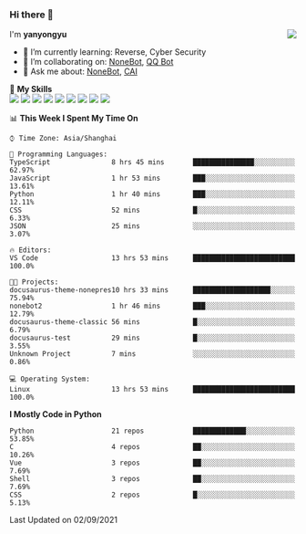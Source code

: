 ### Hi there 👋

<a href="#">
  <img align="right" src="https://github-readme-stats.vercel.app/api?username=yanyongyu&count_private=true&show_icons=true&bg_color=15,f2f7fd,E0EAFC" />
</a>

I'm **yanyongyu**

- 🌱 I’m currently learning: Reverse, Cyber Security
- 👯 I’m collaborating on: [NoneBot](https://github.com/nonebot), [QQ Bot](https://github.com/Mrs4s/go-cqhttp)
- 💬 Ask me about: [NoneBot](https://github.com/nonebot), [CAI](https://github.com/cscs181/CAI)

🌟 **My Skills**  
![](https://img.shields.io/badge/-Python-3e74a2?style=flat-square&logo=Python&logoColor=fff)
![](https://img.shields.io/badge/-Node.js-339933?style=flat-square&logo=Node.js&logoColor=fff)
![](https://img.shields.io/badge/-Vue-4fc08d?style=flat-square&logo=Vue.js&logoColor=fff)
![](https://img.shields.io/badge/-React-2d98ce?style=flat-square&logo=React&logoColor=fff)
![](https://img.shields.io/badge/-Docker-2496ED?style=flat-square&logo=Docker&logoColor=fff)
![](https://img.shields.io/badge/-Linux-000000?style=flat-square&logo=Linux&logoColor=fff)
![](https://img.shields.io/badge/-MySQL-4479A1?style=flat-square&logo=MySQL&logoColor=fff)
![](https://img.shields.io/badge/-Redis-DC382D?style=flat-square&logo=Redis&logoColor=fff)
![](https://img.shields.io/badge/-MongoDB-47A248?style=flat-square&logo=MongoDB&logoColor=fff)

<!--START_SECTION:waka-->
📊 **This Week I Spent My Time On** 

```text
⌚︎ Time Zone: Asia/Shanghai

💬 Programming Languages: 
TypeScript               8 hrs 45 mins       ███████████████░░░░░░░░░░   62.97% 
JavaScript               1 hr 53 mins        ███░░░░░░░░░░░░░░░░░░░░░░   13.61% 
Python                   1 hr 40 mins        ███░░░░░░░░░░░░░░░░░░░░░░   12.11% 
CSS                      52 mins             █░░░░░░░░░░░░░░░░░░░░░░░░   6.33% 
JSON                     25 mins             ░░░░░░░░░░░░░░░░░░░░░░░░░   3.07%

🔥 Editors: 
VS Code                  13 hrs 53 mins      █████████████████████████   100.0%

🐱‍💻 Projects: 
docusaurus-theme-nonepres10 hrs 33 mins      ███████████████████░░░░░░   75.94% 
nonebot2                 1 hr 46 mins        ███░░░░░░░░░░░░░░░░░░░░░░   12.79% 
docusaurus-theme-classic 56 mins             █░░░░░░░░░░░░░░░░░░░░░░░░   6.79% 
docusaurus-test          29 mins             █░░░░░░░░░░░░░░░░░░░░░░░░   3.55% 
Unknown Project          7 mins              ░░░░░░░░░░░░░░░░░░░░░░░░░   0.86%

💻 Operating System: 
Linux                    13 hrs 53 mins      █████████████████████████   100.0%

```

**I Mostly Code in Python** 

```text
Python                   21 repos            █████████████░░░░░░░░░░░░   53.85% 
C                        4 repos             ██░░░░░░░░░░░░░░░░░░░░░░░   10.26% 
Vue                      3 repos             ██░░░░░░░░░░░░░░░░░░░░░░░   7.69% 
Shell                    3 repos             ██░░░░░░░░░░░░░░░░░░░░░░░   7.69% 
CSS                      2 repos             █░░░░░░░░░░░░░░░░░░░░░░░░   5.13%

```



 Last Updated on 02/09/2021
<!--END_SECTION:waka-->
